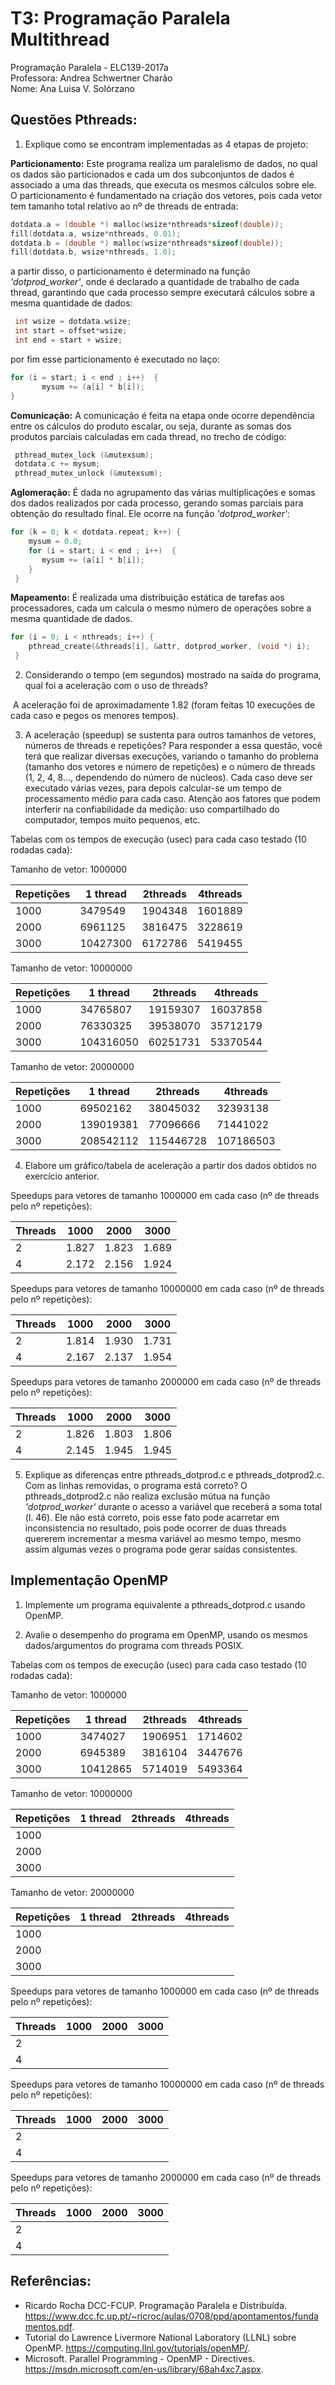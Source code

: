 # T3: Programação Paralela Multithread
Programação Paralela - ELC139-2017a\
Professora: Andrea Schwertner Charão\
Nome: Ana Luisa V. Solórzano

## Questões Pthreads:

1. Explique como se encontram implementadas as 4 etapas de projeto: 
  
  **Particionamento:** Este programa realiza um paralelismo de dados, no qual os dados são particionados e cada um dos subconjuntos
  de dados é associado a uma das threads, que executa os mesmos cálculos sobre ele. O particionamento é fundamentado na criação dos
  vetores, pois cada vetor tem tamanho total relativo ao nº de threads de entrada:  
   ``` C
   dotdata.a = (double *) malloc(wsize*nthreads*sizeof(double));
   fill(dotdata.a, wsize*nthreads, 0.01);
   dotdata.b = (double *) malloc(wsize*nthreads*sizeof(double));
   fill(dotdata.b, wsize*nthreads, 1.0);
   ```
  a partir disso, o particionamento é determinado na função *'dotprod_worker'*, onde é declarado a quantidade de trabalho
  de cada thread, garantindo que cada processo sempre executará cálculos sobre a mesma quantidade de dados: 
  ``` C
   int wsize = dotdata.wsize;
   int start = offset*wsize;
   int end = start + wsize;
  ``` 
  por fim esse particionamento é executado no laço:
  ``` C
  for (i = start; i < end ; i++)  {
         mysum += (a[i] * b[i]);
  }
  ```
  
  **Comunicação:** A comunicação é feita na etapa onde ocorre dependência entre os cálculos do produto escalar, ou seja,
  durante as somas dos produtos parciais calculadas em cada thread, no trecho de código:
 
 ``` C
  pthread_mutex_lock (&mutexsum);
  dotdata.c += mysum;
  pthread_mutex_unlock (&mutexsum);
 ```   
 
  **Aglomeração:** É dada no agrupamento das várias multiplicações e somas dos dados realizados por cada processo, gerando
  somas parciais para obtenção do resultado final. Ele ocorre na função *'dotprod_worker'*:
  
  ``` C
  for (k = 0; k < dotdata.repeat; k++) {
      mysum = 0.0;
      for (i = start; i < end ; i++)  {
         mysum += (a[i] * b[i]);
      }
   }
  ```  
  
  **Mapeamento:** É realizada uma distribuição estática de tarefas aos processadores, cada um calcula o mesmo número de
  operações sobre a mesma quantidade de dados.
  
  ``` C
  for (i = 0; i < nthreads; i++) {
      pthread_create(&threads[i], &attr, dotprod_worker, (void *) i);
   }
   ```
   
2. Considerando o tempo (em segundos) mostrado na saída do programa, qual foi a aceleração com o uso de threads?

  A aceleração foi de aproximadamente 1.82 (foram feitas 10 execuções de cada caso e pegos os menores tempos).

3. A aceleração (speedup) se sustenta para outros tamanhos de vetores, números de threads e repetições? Para responder a essa questão, você terá que realizar diversas execuções, variando o tamanho do problema (tamanho dos vetores e número de repetições) e o número de threads (1, 2, 4, 8..., dependendo do número de núcleos). Cada caso deve ser executado várias vezes, para depois calcular-se um tempo de processamento médio para cada caso. Atenção aos fatores que podem interferir na confiabilidade da medição: uso compartilhado do computador, tempos muito pequenos, etc.

Tabelas com os tempos de execução (usec) para cada caso testado (10 rodadas cada):

Tamanho de vetor: 1000000

Repetições | 1 thread | 2threads | 4threads |
---------- | ------- | -------- | -------- |
1000  | 3479549 | 1904348 | 1601889 |
2000  | 6961125 | 3816475 | 3228619 |
3000  | 10427300 | 6172786 | 5419455 |

Tamanho de vetor: 10000000

Repetições | 1 thread | 2threads | 4threads |
---------- | ------- | -------- | -------- |
1000  | 34765807 | 19159307 | 16037858 |
2000  | 76330325 | 39538070 | 35712179 |
3000  | 104316050 | 60251731 | 53370544 |

Tamanho de vetor: 20000000

Repetições | 1 thread | 2threads | 4threads |
---------- | ------- | -------- | -------- |
1000  | 69502162 | 38045032 | 32393138 |
2000  | 139019381 | 77096666 | 71441022 |
3000  | 208542112 | 115446728 | 107186503 |

4. Elabore um gráfico/tabela de aceleração a partir dos dados obtidos no exercício anterior.

Speedups para vetores de tamanho 1000000 em cada caso (nº de threads pelo nº repetições):

Threads | 1000 | 2000 | 3000 |
------- | ---- | ---- |----- |
2  | 1.827 | 1.823 | 1.689 |
4  | 2.172 | 2.156 | 1.924 |

Speedups para vetores de tamanho 10000000 em cada caso (nº de threads pelo nº repetições):

Threads | 1000 | 2000 | 3000 |
------- | --- | ---- |----- |
2  | 1.814 | 1.930 | 1.731 |
4  | 2.167 | 2.137 | 1.954 |

Speedups para vetores de tamanho 2000000 em cada caso (nº de threads pelo nº repetições):

Threads | 1000 | 2000 | 3000 |
------- | --- | ---- |----- |
2  | 1.826 | 1.803 | 1.806 |
4  | 2.145 | 1.945 | 1.945 |



5. Explique as diferenças entre pthreads_dotprod.c e pthreads_dotprod2.c. Com as linhas removidas, o programa está correto?
  O pthreads_dotprod2.c não realiza exclusão mútua na função *'dotprod_worker'* durante o acesso a variável que receberá a soma total (l. 46). Ele não está correto, pois esse fato pode acarretar em inconsistencia no resultado, pois pode ocorrer de duas threads quererem incrementar a mesma variável ao mesmo tempo, mesmo assim algumas vezes o programa pode gerar saídas consistentes.
  
## Implementação OpenMP 

1. Implemente um programa equivalente a pthreads_dotprod.c usando OpenMP.

2. Avalie o desempenho do programa em OpenMP, usando os mesmos dados/argumentos do programa com threads POSIX.

Tabelas com os tempos de execução (usec) para cada caso testado (10 rodadas cada):

Tamanho de vetor: 1000000

Repetições | 1 thread | 2threads | 4threads |
---------- | ------- | -------- | -------- |
1000  | 3474027 | 1906951 | 1714602 |
2000  | 6945389 | 3816104 | 3447676 |
3000  | 10412865 | 5714019 | 5493364 |

Tamanho de vetor: 10000000

Repetições | 1 thread | 2threads | 4threads |
---------- | ------- | -------- | -------- |
1000  | | | |
2000  | | | |
3000  | | | |

Tamanho de vetor: 20000000

Repetições | 1 thread | 2threads | 4threads |
---------- | ------- | -------- | -------- |
1000  | | | |
2000  | | | |
3000  | | | |

Speedups para vetores de tamanho 1000000 em cada caso (nº de threads pelo nº repetições):

Threads | 1000 | 2000 | 3000 |
------- | ---- | ---- |----- |
2  |   |   |   |
4  |  |   |   |

Speedups para vetores de tamanho 10000000 em cada caso (nº de threads pelo nº repetições):

Threads | 1000 | 2000 | 3000 |
------- | --- | ---- |----- |
2  |   |   |   |
4  |  |   |   |

Speedups para vetores de tamanho 2000000 em cada caso (nº de threads pelo nº repetições):

Threads | 1000 | 2000 | 3000 |
------- | --- | ---- |----- |
2  |  |   |   |
4  |  |  |   |
  
## Referências: 
- Ricardo Rocha DCC-FCUP. Programação Paralela e Distribuída. https://www.dcc.fc.up.pt/~ricroc/aulas/0708/ppd/apontamentos/fundamentos.pdf.
- Tutorial do Lawrence Livermore National Laboratory (LLNL) sobre OpenMP. https://computing.llnl.gov/tutorials/openMP/.
- Microsoft. Parallel Programming - OpenMP - Directives. https://msdn.microsoft.com/en-us/library/68ah4xc7.aspx.

